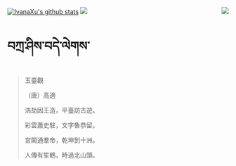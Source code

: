 [![IvanaXu's github stats](https://github-readme-stats.vercel.app/api?username=IvanaXu&show_icons=true&theme=vue-dark)](https://github.com/anuraghazra/github-readme-stats)
<img align="right" src="https://github-readme-stats.vercel.app/api/top-langs/?username=IvanaXu&langs_count=7&theme=graywhite" />
<img src="https://github-readme-stats.vercel.app/api/wakatime?username=IvanaXu&layout=compact&langs_count=6&theme=vue-dark&&custom_title=Programming Times(Jul 29 2021-)" />
# བཀྲ་ཤིས་བདེ་ལེགས་
> 玉臺觀
> 
> （唐）高適
> 
> 浩劫因王造，平臺訪古遊。
> 
> 彩雲蕭史駐，文字魯恭留。
> 
> 宮闕通羣帝，乾坤到十洲。
> 
> 人傳有笙鶴，時過北山頭。
>